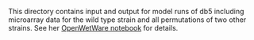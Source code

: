 This directory contains input and output for model runs of db5 including microarray data for the wild type strain and all permutations of two other strains.  See her [OpenWetWare notebook](https://openwetware.org/wiki/Alice_Finton_Online_Lab_Notebook) for details.
